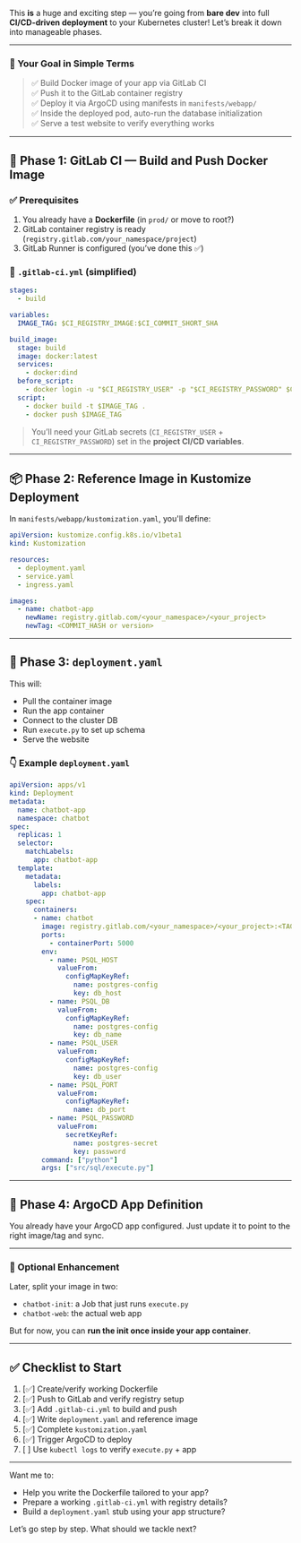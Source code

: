 This **is** a huge and exciting step — you’re going from **bare dev** into full **CI/CD-driven deployment** to your Kubernetes cluster! Let’s break it down into manageable phases.

---

### 🧩 Your Goal in Simple Terms

> ✅ Build Docker image of your app via GitLab CI  
> ✅ Push it to the GitLab container registry  
> ✅ Deploy it via ArgoCD using manifests in `manifests/webapp/`  
> ✅ Inside the deployed pod, auto-run the database initialization  
> ✅ Serve a test website to verify everything works

---

## 🧱 Phase 1: GitLab CI — Build and Push Docker Image

### ✅ Prerequisites

1. You already have a **Dockerfile** (in `prod/` or move to root?)
2. GitLab container registry is ready (`registry.gitlab.com/your_namespace/project`)
3. GitLab Runner is configured (you’ve done this ✅)

### 📄 `.gitlab-ci.yml` (simplified)

```yaml
stages:
  - build

variables:
  IMAGE_TAG: $CI_REGISTRY_IMAGE:$CI_COMMIT_SHORT_SHA

build_image:
  stage: build
  image: docker:latest
  services:
    - docker:dind
  before_script:
    - docker login -u "$CI_REGISTRY_USER" -p "$CI_REGISTRY_PASSWORD" $CI_REGISTRY
  script:
    - docker build -t $IMAGE_TAG .
    - docker push $IMAGE_TAG
```

> You’ll need your GitLab secrets (`CI_REGISTRY_USER` + `CI_REGISTRY_PASSWORD`) set in the **project CI/CD variables**.

---

## 📦 Phase 2: Reference Image in Kustomize Deployment

In `manifests/webapp/kustomization.yaml`, you'll define:

```yaml
apiVersion: kustomize.config.k8s.io/v1beta1
kind: Kustomization

resources:
  - deployment.yaml
  - service.yaml
  - ingress.yaml

images:
  - name: chatbot-app
    newName: registry.gitlab.com/<your_namespace>/<your_project>
    newTag: <COMMIT_HASH or version>
```

---

## 🚀 Phase 3: `deployment.yaml`

This will:

- Pull the container image
- Run the app container
- Connect to the cluster DB
- Run `execute.py` to set up schema
- Serve the website

### 👇 Example `deployment.yaml`

```yaml
apiVersion: apps/v1
kind: Deployment
metadata:
  name: chatbot-app
  namespace: chatbot
spec:
  replicas: 1
  selector:
    matchLabels:
      app: chatbot-app
  template:
    metadata:
      labels:
        app: chatbot-app
    spec:
      containers:
      - name: chatbot
        image: registry.gitlab.com/<your_namespace>/<your_project>:<TAG>
        ports:
          - containerPort: 5000
        env:
          - name: PSQL_HOST
            valueFrom:
              configMapKeyRef:
                name: postgres-config
                key: db_host
          - name: PSQL_DB
            valueFrom:
              configMapKeyRef:
                name: postgres-config
                key: db_name
          - name: PSQL_USER
            valueFrom:
              configMapKeyRef:
                name: postgres-config
                key: db_user
          - name: PSQL_PORT
            valueFrom:
              configMapKeyRef:
                name: db_port
          - name: PSQL_PASSWORD
            valueFrom:
              secretKeyRef:
                name: postgres-secret
                key: password
        command: ["python"]
        args: ["src/sql/execute.py"]
```

---

## 🎯 Phase 4: ArgoCD App Definition

You already have your ArgoCD app configured. Just update it to point to the right image/tag and sync.

---

### 🔁 Optional Enhancement

Later, split your image in two:

- `chatbot-init`: a Job that just runs `execute.py`
- `chatbot-web`: the actual web app

But for now, you can **run the init once inside your app container**.

---

## ✅ Checklist to Start

1. [✅] Create/verify working Dockerfile 
2. [✅] Push to GitLab and verify registry setup
3. [✅] Add `.gitlab-ci.yml` to build and push
4. [✅] Write `deployment.yaml` and reference image
5. [✅] Complete `kustomization.yaml`
6. [✅] Trigger ArgoCD to deploy
7. [ ] Use `kubectl logs` to verify `execute.py` + app

---

Want me to:

- Help you write the Dockerfile tailored to your app?
- Prepare a working `.gitlab-ci.yml` with registry details?
- Build a `deployment.yaml` stub using your app structure?

Let’s go step by step. What should we tackle next?